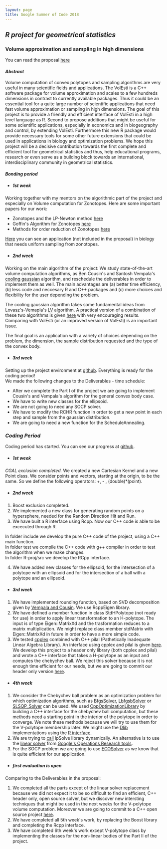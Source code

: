 ```yaml
---
layout: page
title: Google Summer of Code 2018
---
```


## <span style="text-align:center;">*R project for geometrical statistics*
### <span style="text-align:center;">Volume approximation and sampling in high dimensions

You can read the proposal [here](https://drive.google.com/file/d/1CsblG42xXLoyYiDmcCSjRJhL3Eilxk5u/view)

#### *Abstract*

Volume computation of convex polytopes and sampling algorithms are very useful in many scientific fields
and applications. The VolEsti is a C++ software package for volume approximation and scales to a few
hundreds dimensions in contrast to currently available packages. Thus it could be an essential tool for
a quite large number of scientific applications that need fast volume approximation or sampling in high
dimensions. The goal of this project is to provide a friendly and efficient interface of VolEsti in a high
level language as R. Second to propose additions that might be useful for some scientific applications,
especially in economics and in biogeography and control, by extending VolEsti. Furthermore this new R package
would provide necessary tools for some other future extensions that could be used in applications in biology
and optimization problems. We hope this project will be a decisive contribution towards the first complete
and efficient tool for geometrical statistics and thus, help educational programs, research or even serve
as a building block towards an international, interdisciplinary community in geometrical statistics.

#### *Bonding period*

  
* ##### *1st week*  
Working together with my mentors on the algorithmic part of the project and especially on Volume computation for Zonotopes. Here are some important papers for our work: 
* Zonotopes and the LP-Newton method [here](https://link.springer.com/article/10.1007%2Fs11081-008-9067-x)
* Goffin's Algorithm for Zonotopes [here](https://dml.cz/bitstream/handle/10338.dmlcz/143088/Kybernetika_48-2012-5_5.pdf)
* Methods for order reduction of Zonotopes [here](https://ieeexplore.ieee.org/document/8264508/)

[Here](https://opencobra.github.io/cobratoolbox/stable/tutorials/tutorialUniformSampling.html) you can see an application (not included in the proposal) in biology that needs uniform sampling from zonotopes.
  
* ##### *2nd week*
Working on the main algorithm of the project: We study state-of-the-art volume computation algorithms, as Ben Cousin's and Santosh Vempala's [cooling gaussian](https://arxiv.org/abs/1409.6011) algorithm, and reschedule the deliverables in order to implement them as well. The main advantages are (a) better time efficiency, (b) less code and neccesary R and C++ packages and (c) more choices and flexibility for the user depending the problem.

The cooling gaussian algorithm takes some fundamental ideas from Lovasz's-Vemapla's [LV](http://web.cs.elte.hu/~lovasz/vol4-focs-tr.pdf) algorithm. A practical version of a combination of these two algorithms is given [here](http://mpc.zib.de/index.php/MPC/article/view/178/99) with very encouraging results. Comparing with VolEsti (or an improved version of VolEsti) is an important issue.

The final goal is an application with a variety of choices depending on the problem, the dimension, the sample distribution requested and the type of the convex body.

* ##### *3rd week*
Setting up the project environment at [github](https://github.com/TolisChal/volume_approximation/tree/develop). Everything is ready for the coding period!  
We made the following changes to the Deliverables - time schedule:  

* After we complete the Part I of the project we are going to implement Cousin's and Vempala's algorithm for the general convex body case.
* We have to write new classes for the ellipsoid.
* We are not going to need any SOCP solver.
* We have to modify the RCHR function in order to get a new point in each step and sample from the gaussian distribution.
* We are going to need a new function for the ScheduleAnnealing.

### *Coding Period*

Coding period has started. You can see our progress at [github](https://github.com/TolisChal/volume_approximation/tree/develop).  

* ##### *1st week*  

*CGAL exclusion completed.* We created a new Cartesian Kernel and a new Point class. We consider points and vectors, starting at the origin, to be the same. So we define the following operators: +, - , (double)*(point).

* ##### *2nd week* 
1) Boost exclusion completed.  
2) We implemented a new class for generating random points on a hypersphere, needed for the Random Direction Hit and Run.  
3) We have built a R interface using Rcpp. Now our C++ code is able to be excecuted through R.

In folder include we develop the pure C++ code of the project, using a C++ main function.  
In folder test we compile the C++ code with g++ compiler in order to test the algorithm when we make changes.  
In folder R-proj/src we develop the RCpp interface.  

4) We have added new classes for the ellipsoid, for the intersection of a polytope with an ellipsoid and for the intersection of a ball with a polytope and an ellipsoid.  

* ##### *3rd week* 
1) We have implemented rounding function, based on SVD decomposition given by [Vempala and Cousin](http://mpc.zib.de/index.php/MPC/article/view/178/99). We use RcppEigen library.  
2) We have defined a member function in class StdHPolytope (not ready for use) in order to apply linear transformation to an H-polytope. The input is of type Eigen::MatrixXd and the trasformation reduces to a matrix multiplication. We might replace class member stdMatrix with Eigen::MatrixXd in future in order to have a more simple code.
3) We tested [cpplex](https://code.google.com/archive/p/cpplex/) combined with C++ pilal (Pathetically Inadequate Linear Algebra Library). An interface using cpplex and pilal is given [here](https://github.com/tunnuz/cpplex). We develop this project to a header only library (both cpplex and pilal) and wrote a C++ interface that takes a H-polytope as an input and computes the chebychev ball. We reject this solver because it is not enough time efficient for our needs, but we are going to commit our header only version [here](https://code.google.com/archive/p/cpplex/).

* ##### *4th week*
1) We consider the Chebychev ball problem as an optimization problem for which optimization algorithms, such as [BfgsSolver](https://en.wikipedia.org/wiki/Broyden%E2%80%93Fletcher%E2%80%93Goldfarb%E2%80%93Shanno_algorithm), [LbfgsbSolver](https://en.wikipedia.org/wiki/Limited-memory_BFGS) or [SLSQP_Solver](http://degenerateconic.com/slsqp/) can be used. We used [CppOptimizationLibrary](https://github.com/PatWie/CppNumericalSolvers) by building a C++ interface for the chebychev ball computation, but these methods need a starting point in the interior of the polytope in order to converge. We note these methods because we will try to use them for the V-polytope membership later. We might use the [Dlib](http://dlib.net/) implementations using the [R interface](https://cran.r-project.org/web/packages/dlib/README.html).
2) We are trying to [call](http://lpsolve.sourceforge.net/5.5/Build.htm) lpSolve library dynamically. An alternative is to use the [linear solver](https://github.com/google/or-tools/tree/master/ortools/linear_solver) from [Google's Operations Research tools](https://developers.google.com/optimization/).
3) For the SOCP problem we are going to use [ECOSolver](https://cran.r-project.org/web/packages/ECOSolveR/index.html) as we know that is quite efficient for our application.

* ##### *first evaluation is open*
Comparing to the Deliverables in the proposal:
1) We completed all the parts except of the linear solver replacement because we did not expect it to be so difficult to find an efficient, C++ header only, open source solver, but we discover new intersting techniques that might be used in the next weeks for the V-polytope volume computation. Moreover we are going to commit to a C++ open source project [here](https://github.com/tunnuz/cpplex).
2) We have completed all 5th week's work, by replacing the Boost library and completing the Rcpp interface.  
3) We have completed 6th week's work except V-polytope class by implementing the classes for the non-linear bodies of the Part II of the project.
